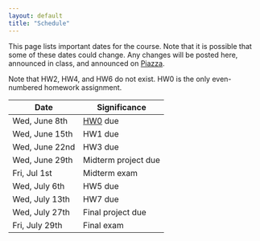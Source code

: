 ```yaml
---
layout: default
title: "Schedule"
---
```


This page lists important dates for the course. Note that it is possible that some
of these dates could change. Any changes will be posted here, announced in class,
and announced on [Piazza](https://piazza.com/jhu/summer2022/en601220/home).

Note that HW2, HW4, and HW6 do not exist. HW0 is the only even-numbered
homework assignment.

Date | Significance
---- | ------------
Wed, June 8th | [HW0](assign/hw0.html) due
Wed, June 15th | HW1 due
Wed, June 22nd | HW3 due
Wed, June 29th | Midterm project due
Fri, Jul 1st | Midterm exam
Wed, July 6th | HW5 due
Wed, July 13th | HW7 due
Wed, July 27th | Final project due
Fri, July 29th | Final exam
